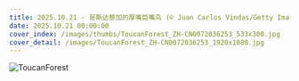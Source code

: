 ```yaml
---
title: 2025.10.21 - 哥斯达黎加的厚嘴巨嘴鸟 (© Juan Carlos Vindas/Getty Images)
date: 2025.10.21 00:00:00
cover_index: /images/thumbs/ToucanForest_ZH-CN0072036253_533x300.jpg
cover_detail: /images/ToucanForest_ZH-CN0072036253_1920x1080.jpg
---
```


![ToucanForest](/images/ToucanForest_ZH-CN0072036253_1920x1080.jpg)

